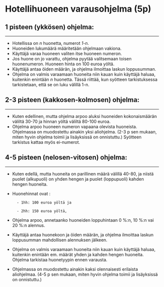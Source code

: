 # Hotellihuoneen varausohjelma (5p)

## 1 pisteen (ykkösen) ohjelma:
---
- Hotellissa on *n* huonetta, numerot *1-n*. 
- Huoneiden lukumäärä määritetään ohjelmaan vakiona. 
- Käyttäjä varaa huoneen valiten itse huoneen numeron. 
- Jos huone on jo varattu, ohjelma pyytää valitsemaan toisen huonenumeron.  Huoneen hinta on 100 euroa yöltä. 
- Käyttäjä antaa öiden määrän, ja ohjelma ilmoittaa laskun loppusumman.
- Ohjelma on valmis varaamaan huoneita niin kauan kuin käyttäjä haluaa, kuitenkin enintään *n* huonetta. Tässä riittää, kun syötteen tarkistuksessa tarkistetaan, että se on luku välillä 1-n.

## 2-3 pisteen (kakkosen-kolmosen) ohjelma:
---
- Kuten edellinen, mutta ohjelma arpoo aluksi huoneiden kokonaismäärän väliltä 30-70 ja hinnan yöltä väliltä 80-100 euroa. 
- Ohjelma arpoo huoneen numeron vapaana olevista huoneista. Ohjelmassa on muodostettu ainakin yksi aliohjelma.  (2-3 p sen mukaan, miten hyvin ohjelma toimii ja lisäyksissä on onnistuttu.) Syötteen tarkistus kattaa myös ei-numerot.

## 4-5 pisteen (nelosen-vitosen) ohjelma:
---
- Kuten edellä, mutta huoneita on parillinen määrä välillä 40-80, ja niistä puolet (alkupuoli) on yhden hengen ja puolet (loppupuoli) kahden hengen huoneita.

- Huonehinnat ovat :

        - 1hh: 100 euroa yöltä ja  

        - 2hh: 150 euroa yöltä,

- Ohjelma arpoo, annetaanko huoneiden loppuhintaan 0 %:n, 10 %:n vai 20 %:n alennus.

- Käyttäjä antaa huonekoon ja öiden määrän, ja ohjelma ilmoittaa laskun loppusumman mahdollisen alennuksen jälkeen.

- Ohjelma on valmis varaamaan huoneita niin kauan kuin käyttäjä haluaa, kuitenkin enintään em. määrät yhden ja kahden hengen huoneita. Ohjelma tarkistaa huonetyypin ennen varausta.

- Ohjelmassa on muodostettu ainakin kaksi olennaisesti erilaista aliohjelmaa. (4-5 p sen mukaan, miten hyvin ohjelma toimii ja lisäyksissä on onnistuttu.)